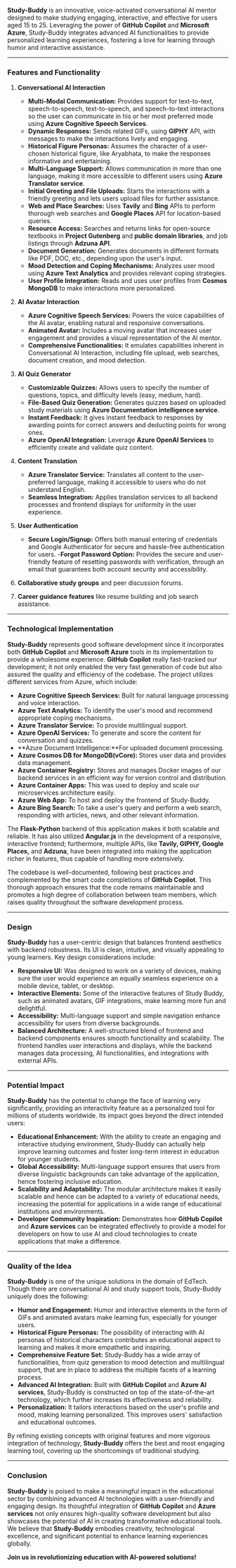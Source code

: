 
**Study-Buddy** is an innovative, voice-activated conversational AI mentor designed to make studying engaging, interactive, and effective for users aged 15 to 25. Leveraging the power of **GitHub Copilot** and **Microsoft Azure**, Study-Buddy integrates advanced AI functionalities to provide personalized learning experiences, fostering a love for learning through humor and interactive assistance.

---

### **Features and Functionality**

1. **Conversational AI Interaction**
   - **Multi-Modal Communication:** Provides support for text-to-text, speech-to-speech, text-to-speech, and speech-to-text interactions so the user can communicate in his or her most preferred mode using **Azure Cognitive Speech Services**.
   - **Dynamic Responses:** Sends related GIFs, using **GIPHY** API, with messages to make the interactions lively and engaging.
   - **Historical Figure Personas:** Assumes the character of a user-chosen historical figure, like Aryabhata, to make the responses informative and entertaining.
   - **Multi-Language Support:** Allows communication in more than one language, making it more accessible to different users using **Azure Translator service**.
   - **Initial Greeting and File Uploads:** Starts the interactions with a friendly greeting and lets users upload files for further assistance.
   - **Web and Place Searches:** Uses **Tavily** and **Bing** APIs to perform thorough web searches and **Google Places** API for location-based queries.
   - **Resource Access:** Searches and returns links for open-source textbooks in **Project Gutenberg** and **public domain libraries**, and job listings through **Adzuna API**.
   - **Document Generation:** Generates documents in different formats like PDF, DOC, etc., depending upon the user's input.
   - **Mood Detection and Coping Mechanisms:** Analyzes user mood using **Azure Text Analytics** and provides relevant coping strategies.
   - **User Profile Integration:** Reads and uses user profiles from **Cosmos MongoDB** to make interactions more personalized.

2. **AI Avatar Interaction**
   - **Azure Cognitive Speech Services:**  Powers the voice capabilities of the AI avatar, enabling natural and responsive conversations.
   - **Animated Avatar:** Includes a moving avatar that increases user engagement and provides a visual representation of the AI mentor.
   - **Comprehensive Functionalities:**  It emulates capabilities inherent in Conversational AI Interaction, including file upload, web searches, document creation, and mood detection.

3. **AI Quiz Generator**
   - **Customizable Quizzes:** Allows users to specify the number of questions, topics, and difficulty levels (easy, medium, hard).
   - **File-Based Quiz Generation:** Generates quizzes based on uploaded study materials using **Azure Documentation intelligence service**.
   - **Instant Feedback:** It gives instant feedback to responses by awarding points for correct answers and deducting points for wrong ones.
   - **Azure OpenAI Integration:** Leverage **Azure OpenAI Services** to efficiently create and validate quiz content.

4. **Content Translation**
   - **Azure Translator Service:** Translates all content to the user-preferred language, making it accessible to users who do not understand English.
   - **Seamless Integration:** Applies translation services to all backend processes and frontend displays for uniformity in the user experience.

5. **User Authentication**
   - **Secure Login/Signup:** Offers both manual entering of credentials and Google Authenticator for secure and hassle-free authentication for users.
-**Forgot Password Option:** Provides the secure and user-friendly feature of resetting passwords with verification, through an email that guarantees both account security and accessibility.

6. **Collaborative study groups** and peer discussion forums.
7. **Career guidance features** like resume building and job search assistance. 



---

### **Technological Implementation**

**Study-Buddy** represents good software development since it incorporates both **GitHub Copilot** and **Microsoft Azure** tools in its implementation to provide a wholesome experience. **GitHub Copilot** really fast-tracked our development; it not only enabled the very fast generation of code but also assured the quality and efficiency of the codebase. The project utilizes different services from Azure, which include:


- **Azure Cognitive Speech Services:** Built for natural language processing and voice interaction.
- **Azure Text Analytics:** To identify the user's mood and recommend appropriate coping mechanisms.
- **Azure Translator Service:** To provide multilingual support.
- **Azure OpenAI Services:** To generate and score the content for conversation and quizzes.
- **Azure Document Intelligence:**For uploaded document processing.
- **Azure Cosmos DB for MongoDB(vCore):** Stores user data and provides data management.
- **Azure Container Registry:** Stores and manages Docker images of our backend services in an efficient way for version control and distribution.
- **Azure Container Apps:** This was used to deploy and scale our microservices architecture easily.
- **Azure Web App:** To host and deploy the frontend of Study-Buddy.
- **Azure Bing Search:** To take a user's query and perform a web search, responding with articles, news, and other relevant information.

The **Flask-Python** backend of this application makes it both scalable and reliable. It has also utilized **Angular.js** in the development of a responsive, interactive frontend; furthermore, multiple APIs, like **Tavily, GIPHY, Google Places,** and **Adzuna**, have been integrated into making the application richer in features, thus capable of handling more extensively.

The codebase is well-documented, following best practices and complemented by the smart code completions of **GitHub Copilot**. This thorough approach ensures that the code remains maintainable and promotes a high degree of collaboration between team members, which raises quality throughout the software development process.

---

### **Design**

**Study-Buddy** has a user-centric design that balances frontend aesthetics with backend robustness. Its UI is clean, intuitive, and visually appealing to young learners. Key design considerations include:

- **Responsive UI:** Was designed to work on a variety of devices, making sure the user would experience an equally seamless experience on a mobile device, tablet, or desktop.
- **Interactive Elements:** Some of the interactive features of Study Buddy, such as animated avatars, GIF integrations, make learning more fun and delightful.
- **Accessibility:** Multi-language support and simple navigation enhance accessibility for users from diverse backgrounds. 
- **Balanced Architecture:** A well-structured blend of frontend and backend components ensures smooth functionality and scalability. The frontend handles user interactions and displays, while the backend manages data processing, AI functionalities, and integrations with external APIs.

---

### **Potential Impact**

**Study-Buddy** has the potential to change the face of learning very significantly, providing an interactivity feature as a personalized tool for millions of students worldwide. Its impact goes beyond the direct intended users:

- **Educational Enhancement:** With the ability to create an engaging and interactive studying environment, Study-Buddy can actually help improve learning outcomes and foster long-term interest in education for younger students.
- **Global Accessibility:** Multi-language support ensures that users from diverse linguistic backgrounds can take advantage of the application, hence fostering inclusive education.
- **Scalability and Adaptability:** The modular architecture makes it easily scalable and hence can be adapted to a variety of educational needs, increasing the potential for applications in a wide range of educational institutions and environments.
- **Developer Community Inspiration:** Demonstrates how **GitHub Copilot** and **Azure services** can be integrated effectively to provide a model for developers on how to use AI and cloud technologies to create applications that make a difference.

---

### **Quality of the Idea**

**Study-Buddy** is one of the unique solutions in the domain of EdTech. Though there are conversational AI and study support tools, Study-Buddy uniquely does the following:

- **Humor and Engagement:** Humor and interactive elements in the form of GIFs and animated avatars make learning fun, especially for younger users.
- **Historical Figure Personas:** The possibility of interacting with AI personas of historical characters contributes an educational aspect to learning and makes it more empathetic and inspiring.
- **Comprehensive Feature Set:** Study-Buddy has a wide array of functionalities, from quiz generation to mood detection and multilingual support, that are in place to address the multiple facets of a learning process.
- **Advanced AI Integration:** Built with **GitHub Copilot** and **Azure AI services**, Study-Buddy is constructed on top of the state-of-the-art technology, which further increases its effectiveness and reliability.
- **Personalization:** It tailors interactions based on the user's profile and mood, making learning personalized. This improves users' satisfaction and educational outcomes.

By refining existing concepts with original features and more vigorous integration of technology, **Study-Buddy** offers the best and most engaging learning tool, covering up the shortcomings of traditional studying.

---

### **Conclusion**

**Study-Buddy** is poised to make a meaningful impact in the educational sector by combining advanced AI technologies with a user-friendly and engaging design. Its thoughtful integration of **GitHub Copilot** and **Azure services** not only ensures high-quality software development but also showcases the potential of AI in creating transformative educational tools. We believe that **Study-Buddy** embodies creativity, technological excellence, and significant potential to enhance learning experiences globally.

**Join us in revolutionizing education with AI-powered solutions!**

